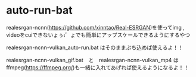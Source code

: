 # auto-run-bat
realesrgan-ncnn(https://github.com/xinntao/Real-ESRGAN)を使ってimg , videoをcuiできないょぅι゛ょでも簡単にアップスケールできるようにするやつ

realesrgan-ncnn-vulkan_auto-run.bat はそのままぶち込めば使えるよ！！

realesrgan-ncnn-vulkan_gif.bat　と　realesrgan-ncnn-vulkan_mp4 はffmpeg(https://ffmpeg.org/)も一緒に入れてあげれば使えるようになるよ！！
